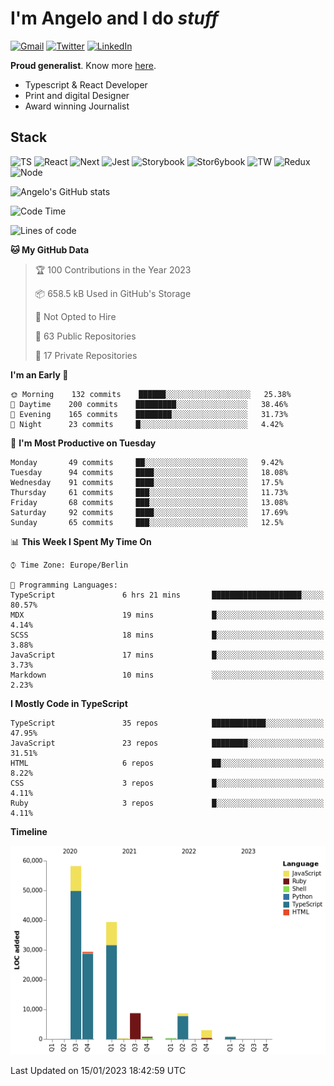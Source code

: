 # I'm Angelo and I do _stuff_

[![Gmail](https://img.shields.io/badge/Gmail-D14836?style=for-the-badge&logo=gmail&logoColor=white)](mailto:oiangelodias@gmail.com)
[![Twitter](https://img.shields.io/badge/Twitter-1DA1F2?style=for-the-badge&logo=twitter&logoColor=white)](https://www.twitter.com/oicronofobico)
[![LinkedIn](https://img.shields.io/badge/LinkedIn-0077B5?style=for-the-badge&logo=linkedin&logoColor=white)](https://www.linkedin.com/in/angelod1as/)

**Proud generalist**. Know more [here](http://www.angelodias.com.br/).

- Typescript & React Developer
- Print and digital Designer
- Award winning Journalist

## Stack

![TS](https://img.shields.io/badge/TypeScript-007ACC?style=for-the-badge&logo=typescript&logoColor=white)
![React](https://img.shields.io/badge/React-20232A?style=for-the-badge&logo=react&logoColor=61DAFB)
![Next](https://img.shields.io/badge/next.js-000000?style=for-the-badge&logo=nextdotjs&logoColor=white)
![Jest](https://img.shields.io/badge/Jest-C21325?style=for-the-badge&logo=jest&logoColor=white)
![Storybook](https://img.shields.io/badge/storybook-FF4785?style=for-the-badge&logo=storybook&logoColor=white)
![Stor6ybook](https://img.shields.io/badge/Figma-F24E1E?style=for-the-badge&logo=figma&logoColor=white)
![TW](https://img.shields.io/badge/Tailwind_CSS-38B2AC?style=for-the-badge&logo=tailwind-css&logoColor=white)
![Redux](https://img.shields.io/badge/Redux-593D88?style=for-the-badge&logo=redux&logoColor=white)
![Node](https://img.shields.io/badge/Node.js-339933?style=for-the-badge&logo=nodedotjs&logoColor=white)

![Angelo's GitHub stats](https://github-readme-stats.vercel.app/api?username=angelod1as&show_icons=true&theme=dark)

<!--START_SECTION:waka-->
![Code Time](http://img.shields.io/badge/Code%20Time-2%2C399%20hrs%206%20mins-blue)

![Lines of code](https://img.shields.io/badge/From%20Hello%20World%20I%27ve%20Written-149%20Thousand%20lines%20of%20code-blue)

**🐱 My GitHub Data** 

> 🏆 100 Contributions in the Year 2023
 > 
> 📦 658.5 kB Used in GitHub's Storage 
 > 
> 🚫 Not Opted to Hire
 > 
> 📜 63 Public Repositories 
 > 
> 🔑 17 Private Repositories  
 > 
**I'm an Early 🐤** 

```text
🌞 Morning    132 commits    ██████░░░░░░░░░░░░░░░░░░░   25.38% 
🌆 Daytime    200 commits    █████████░░░░░░░░░░░░░░░░   38.46% 
🌃 Evening    165 commits    ████████░░░░░░░░░░░░░░░░░   31.73% 
🌙 Night      23 commits     █░░░░░░░░░░░░░░░░░░░░░░░░   4.42%

```
📅 **I'm Most Productive on Tuesday** 

```text
Monday       49 commits     ██░░░░░░░░░░░░░░░░░░░░░░░   9.42% 
Tuesday      94 commits     ████░░░░░░░░░░░░░░░░░░░░░   18.08% 
Wednesday    91 commits     ████░░░░░░░░░░░░░░░░░░░░░   17.5% 
Thursday     61 commits     ███░░░░░░░░░░░░░░░░░░░░░░   11.73% 
Friday       68 commits     ███░░░░░░░░░░░░░░░░░░░░░░   13.08% 
Saturday     92 commits     ████░░░░░░░░░░░░░░░░░░░░░   17.69% 
Sunday       65 commits     ███░░░░░░░░░░░░░░░░░░░░░░   12.5%

```


📊 **This Week I Spent My Time On** 

```text
⌚︎ Time Zone: Europe/Berlin

💬 Programming Languages: 
TypeScript               6 hrs 21 mins       ████████████████████░░░░░   80.57% 
MDX                      19 mins             █░░░░░░░░░░░░░░░░░░░░░░░░   4.14% 
SCSS                     18 mins             █░░░░░░░░░░░░░░░░░░░░░░░░   3.88% 
JavaScript               17 mins             █░░░░░░░░░░░░░░░░░░░░░░░░   3.73% 
Markdown                 10 mins             ░░░░░░░░░░░░░░░░░░░░░░░░░   2.23%

```

**I Mostly Code in TypeScript** 

```text
TypeScript               35 repos            ████████████░░░░░░░░░░░░░   47.95% 
JavaScript               23 repos            ████████░░░░░░░░░░░░░░░░░   31.51% 
HTML                     6 repos             ██░░░░░░░░░░░░░░░░░░░░░░░   8.22% 
CSS                      3 repos             █░░░░░░░░░░░░░░░░░░░░░░░░   4.11% 
Ruby                     3 repos             █░░░░░░░░░░░░░░░░░░░░░░░░   4.11%

```


**Timeline**

![Chart not found](https://raw.githubusercontent.com/angelod1as/angelod1as/main/charts/bar_graph.png) 


 Last Updated on 15/01/2023 18:42:59 UTC
<!--END_SECTION:waka-->
